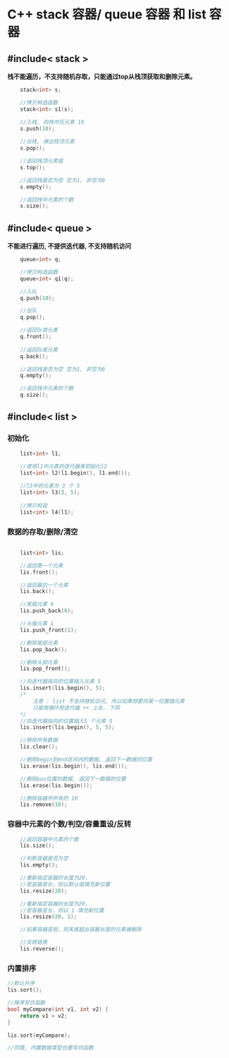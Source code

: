 # C++ stack 容器/ queue 容器 和 list 容器

## #include< stack >

**栈不能遍历，不支持随机存取，只能通过top从栈顶获取和删除元素。**

```c++
	stack<int> s;

	//拷贝构造函数
	stack<int> s1(s);

	//入栈, 向栈中压元素 10
	s.push(10);
	
	//出栈, 弹出栈顶元素
	s.pop();

	//返回栈顶元素值
	s.top();

	//返回栈是否为空 空为1, 非空为0
	s.empty();

	//返回栈中元素的个数
	s.size();
```

## #include< queue >

**不能进行遍历, 不提供迭代器, 不支持随机访问**

```c++
	queue<int> q;

	//拷贝构造函数
	queue<int> q1(q);

	//入队
	q.push(10);

	//出队
	q.pop();

	//返回队首元素
	q.front();
	
	//返回队尾元素
	q.back();

	//返回栈是否为空 空为1, 非空为0
	q.empty();

	//返回栈中元素的个数
	q.size();
```



## #include< list >

### 初始化

```c++
	list<int> l1;

	//使用l1中元素的迭代器来初始化l2
	list<int> l2(l1.begin(), l1.end());
	
	//l3中的元素为 3 个 5
	list<int> l3(3, 5);
	
	//拷贝构造
	list<int> l4(l1);
```

### 数据的存取/删除/清空

```c++

	list<int> lis;

	//返回第一个元素
	lis.front();

	//返回最后一个元素
	lis.back();

	//尾插元素 6
	lis.push_back(6);

	//头插元素 1
	lis.push_front(1);

	//删除尾部元素
	lis.pop_back();

	//删除头部元素
	lis.pop_front();

	//向迭代器指向的位置插入元素 5
	lis.insert(lis.begin(), 5);
	/*
		注意 : list 不支持随机访问, 所以如果想要向某一位置插元素
		只能用循环把迭代器 ++ 上去. 下同
	*/
	//向迭代器指向的位置插入5 个元素 5
	lis.insert(lis.begin(), 5, 5);

	//移除所有数据
	lis.clear();

	//删除begin到end区间内的数据, 返回下一数据的位置
	lis.erase(lis.begin(), lis.end());

	//删除pos位置的数据, 返回下一数据的位置
	lis.erase(lis.begin());

	//删除容器中所有的 10
	lis.remove(10);
```

### 容器中元素的个数/判空/容量重设/反转

```c++
	//返回容器中元素的个数
	lis.size();

	//判断容器是否为空
	lis.empty();

	//重新指定容器的长度为20，
	//若容器变长，则以默认值填充新位置
	lis.resize(20);

	//重新指定容器的长度为20，
	//若容器变长，则以 1 填充新位置
	lis.resize(20, 1);

	//如果容器变短，则末尾超出容器长度的元素被删除

	//反转链表
	lis.reverse();
```

### 内置排序

```c++
//默认升序
lis.sort();

//降序写仿函数
bool myCompare(int v1, int v2) {
	return v1 > v2;
}

lis.sort(myCompare);

//同理, 内置数据类型也要写仿函数
```

